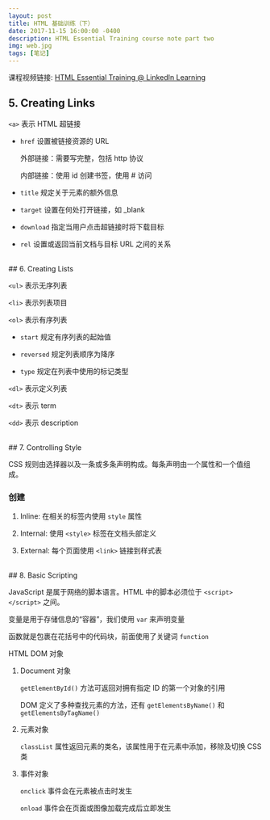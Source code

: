 ```yaml
---
layout: post
title: HTML 基础训练（下）
date: 2017-11-15 16:00:00 -0400
description: HTML Essential Training course note part two
img: web.jpg
tags: [笔记]
---
```



课程视频链接: [HTML Essential Training @ LinkedIn Learning](https://www.linkedin.com/learning/html-essential-training)


## 5. Creating Links

`<a>` 表示 HTML 超链接

- `href` 设置被链接资源的 URL

  外部链接：需要写完整，包括 http 协议
    
  内部链接：使用 id 创建书签，使用 # 访问
  
- `title` 规定关于元素的额外信息

- `target` 设置在何处打开链接，如 _blank

- `download` 指定当用户点击超链接时将下载目标

- `rel` 设置或返回当前文档与目标 URL 之间的关系


<br>
## 6. Creating Lists

`<ul>` 表示无序列表

`<li>` 表示列表项目


`<ol>` 表示有序列表

- `start` 规定有序列表的起始值

- `reversed` 规定列表顺序为降序

- `type` 规定在列表中使用的标记类型


`<dl>` 表示定义列表

`<dt>` 表示 term

`<dd>` 表示 description


<br>
## 7. Controlling Style

CSS 规则由选择器以及一条或多条声明构成。每条声明由一个属性和一个值组成。

### 创建

1. Inline: 在相关的标签内使用 `style` 属性

2. Internal: 使用 `<style>` 标签在文档头部定义

3. External: 每个页面使用 `<link>` 链接到样式表



<br>
## 8. Basic Scripting

JavaScript 是属于网络的脚本语言。HTML 中的脚本必须位于 `<script></script>` 之间。

变量是用于存储信息的“容器”，我们使用 `var` 来声明变量

函数就是包裹在花括号中的代码块，前面使用了关键词 `function`


HTML DOM 对象

1. Document 对象


   `getElementById()` 方法可返回对拥有指定 ID 的第一个对象的引用

   DOM 定义了多种查找元素的方法，还有 `getElementsByName()` 和 `getElementsByTagName()`

2. 元素对象

   `classList` 属性返回元素的类名，该属性用于在元素中添加，移除及切换 CSS 类

3. 事件对象

   `onclick` 事件会在元素被点击时发生

   `onload` 事件会在页面或图像加载完成后立即发生
   
